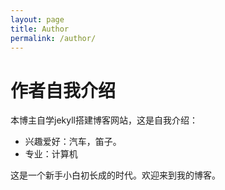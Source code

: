 ```yaml
---
layout: page
title: Author
permalink: /author/
---
```


# 作者自我介绍

本博主自学jekyll搭建博客网站，这是自我介绍：

- 兴趣爱好：汽车，笛子。
- 专业：计算机

这是一个新手小白初长成的时代。欢迎来到我的博客。